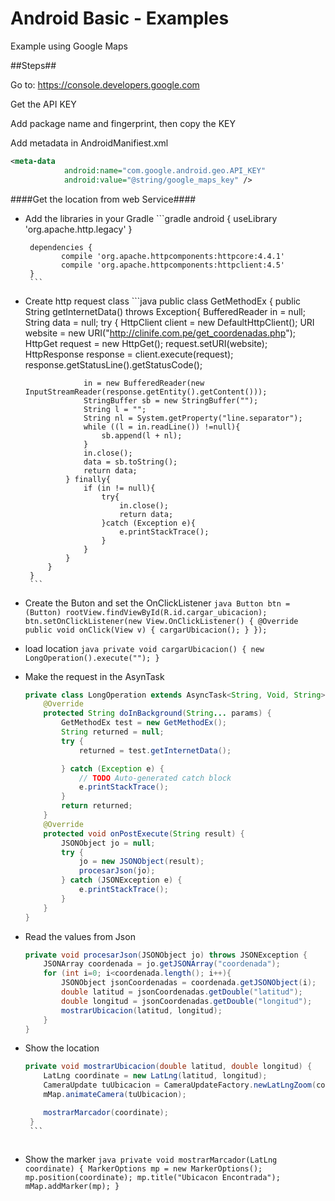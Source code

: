 # Android Basic - Examples
Example using Google Maps

##Steps##

Go to: https://console.developers.google.com

Get the API KEY

Add package name and fingerprint, then copy the KEY

Add metadata in AndroidManifiest.xml
```xml
<meta-data
            android:name="com.google.android.geo.API_KEY"
            android:value="@string/google_maps_key" />
```

####Get the location from web Service####

- Add the libraries in your Gradle
       ```gradle
       android {
              useLibrary 'org.apache.http.legacy'
       }

       dependencies {
              compile 'org.apache.httpcomponents:httpcore:4.4.1'
              compile 'org.apache.httpcomponents:httpclient:4.5'
       }
       ```
       
- Create http request class
       ```java
       public class GetMethodEx {
           public String getInternetData() throws Exception{
               BufferedReader in = null;
               String data = null;
               try
               {
                   HttpClient client = new DefaultHttpClient();
                   URI website = new URI("http://clinife.com.pe/get_coordenadas.php");
                   HttpGet request = new HttpGet();
                   request.setURI(website);
                   HttpResponse response = client.execute(request);
                   response.getStatusLine().getStatusCode();

                   in = new BufferedReader(new InputStreamReader(response.getEntity().getContent()));
                   StringBuffer sb = new StringBuffer("");
                   String l = "";
                   String nl = System.getProperty("line.separator");
                   while ((l = in.readLine()) !=null){
                       sb.append(l + nl);
                   }
                   in.close();
                   data = sb.toString();
                   return data;
               } finally{
                   if (in != null){
                       try{
                           in.close();
                           return data;
                       }catch (Exception e){
                           e.printStackTrace();
                       }
                   }
               }
           }
       }
       ```
       
       
- Create the Buton and set the OnClickListener
       ```java
          Button btn = (Button) rootView.findViewById(R.id.cargar_ubicacion);
               btn.setOnClickListener(new View.OnClickListener() {
                   @Override
                   public void onClick(View v) {
                       cargarUbicacion();
                   }
          });
       ```
        
- load location
       ```java
       private void cargarUbicacion() {
              new LongOperation().execute("");
       }
       ```
    
- Make the request in the AsynTask
    ```java
    private class LongOperation extends AsyncTask<String, Void, String> {
        @Override
        protected String doInBackground(String... params) {
            GetMethodEx test = new GetMethodEx();
            String returned = null;
            try {
                returned = test.getInternetData();

            } catch (Exception e) {
                // TODO Auto-generated catch block
                e.printStackTrace();
            }
            return returned;
        }
        @Override
        protected void onPostExecute(String result) {
            JSONObject jo = null;
            try {
                jo = new JSONObject(result);
                procesarJson(jo);
            } catch (JSONException e) {
                e.printStackTrace();
            }
        }
    }
    ```
    

- Read the values from Json
    ```java
    private void procesarJson(JSONObject jo) throws JSONException {
        JSONArray coordenada = jo.getJSONArray("coordenada");
        for (int i=0; i<coordenada.length(); i++){
            JSONObject jsonCoordenadas = coordenada.getJSONObject(i);
            double latitud = jsonCoordenadas.getDouble("latitud");
            double longitud = jsonCoordenadas.getDouble("longitud");
            mostrarUbicacion(latitud, longitud);
        }
    }
    ```
    
    
- Show the location
     ```java
     private void mostrarUbicacion(double latitud, double longitud) {
         LatLng coordinate = new LatLng(latitud, longitud);
         CameraUpdate tuUbicacion = CameraUpdateFactory.newLatLngZoom(coordinate, ZOOM_MAP);
         mMap.animateCamera(tuUbicacion);

         mostrarMarcador(coordinate);
      }
      ```
         
- Show the marker
       ```java
       private void mostrarMarcador(LatLng coordinate) {
        MarkerOptions mp = new MarkerOptions();
        mp.position(coordinate);
        mp.title("Ubicacon Encontrada");
        mMap.addMarker(mp);
       }
       ```

